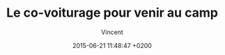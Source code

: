 ---
title: Le co-voiturage pour venir au camp
title_seo: ""
description: ""
date: 2015-06-21 11:48:47 +0200
hero_image:
thumbnail:
category:
excerpt: ""
author: Vincent
---